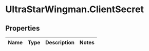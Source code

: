 # UltraStarWingman.ClientSecret

## Properties

Name | Type | Description | Notes
------------ | ------------- | ------------- | -------------



